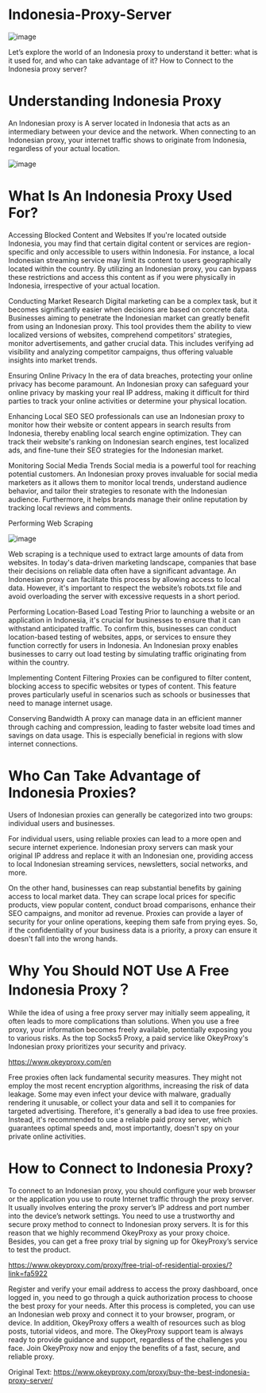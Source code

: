 # Indonesia-Proxy-Server

![image](https://github.com/OkeyProxyCom/Indonesia-Proxy-Server/assets/150340973/67c70b50-4b50-4ed5-ba1c-635f25118f60)

Let’s explore the world of an Indonesia proxy to understand it better: what is it used for, and who can take advantage of it? How to Connect to the Indonesia proxy server?

# Understanding Indonesia Proxy
An Indonesian proxy is A server located in Indonesia that acts as an intermediary between your device and the network. When connecting to an Indonesian proxy, your internet traffic shows to originate from Indonesia, regardless of your actual location.

![image](https://github.com/OkeyProxyCom/Indonesia-Proxy-Server/assets/150340973/a41dbe80-a0ac-4232-8520-9d07201832ff)

# What Is An Indonesia Proxy Used For?
Accessing Blocked Content and Websites
If you're located outside Indonesia, you may find that certain digital content or services are region-specific and only accessible to users within Indonesia. For instance, a local Indonesian streaming service may limit its content to users geographically located within the country. By utilizing an Indonesian proxy, you can bypass these restrictions and access this content as if you were physically in Indonesia, irrespective of your actual location.

Conducting Market Research
Digital marketing can be a complex task, but it becomes significantly easier when decisions are based on concrete data. Businesses aiming to penetrate the Indonesian market can greatly benefit from using an Indonesian proxy. This tool provides them the ability to view localized versions of websites, comprehend competitors' strategies, monitor advertisements, and gather crucial data. This includes verifying ad visibility and analyzing competitor campaigns, thus offering valuable insights into market trends.

Ensuring Online Privacy
In the era of data breaches, protecting your online privacy has become paramount. An Indonesian proxy can safeguard your online privacy by masking your real IP address, making it difficult for third parties to track your online activities or determine your physical location.

Enhancing Local SEO
SEO professionals can use an Indonesian proxy to monitor how their website or content appears in search results from Indonesia, thereby enabling local search engine optimization. They can track their website's ranking on Indonesian search engines, test localized ads, and fine-tune their SEO strategies for the Indonesian market.

Monitoring Social Media Trends
Social media is a powerful tool for reaching potential customers. An Indonesian proxy proves invaluable for social media marketers as it allows them to monitor local trends, understand audience behavior, and tailor their strategies to resonate with the Indonesian audience. Furthermore, it helps brands manage their online reputation by tracking local reviews and comments.

Performing Web Scraping

![image](https://github.com/OkeyProxyCom/Indonesia-Proxy-Server/assets/150340973/3619ab5c-d66a-4b6c-84d4-684b60ecc680)

Web scraping is a technique used to extract large amounts of data from websites. In today's data-driven marketing landscape, companies that base their decisions on reliable data often have a significant advantage. An Indonesian proxy can facilitate this process by allowing access to local data. However, it's important to respect the website’s robots.txt file and avoid overloading the server with excessive requests in a short period.

Performing Location-Based Load Testing
Prior to launching a website or an application in Indonesia, it's crucial for businesses to ensure that it can withstand anticipated traffic. To confirm this, businesses can conduct location-based testing of websites, apps, or services to ensure they function correctly for users in Indonesia. An Indonesian proxy enables businesses to carry out load testing by simulating traffic originating from within the country.

Implementing Content Filtering
Proxies can be configured to filter content, blocking access to specific websites or types of content. This feature proves particularly useful in scenarios such as schools or businesses that need to manage internet usage.

Conserving Bandwidth
A proxy can manage data in an efficient manner through caching and compression, leading to faster website load times and savings on data usage. This is especially beneficial in regions with slow internet connections.

# Who Can Take Advantage of Indonesia Proxies?
Users of Indonesian proxies can generally be categorized into two groups: individual users and businesses.

For individual users, using reliable proxies can lead to a more open and secure internet experience. Indonesian proxy servers can mask your original IP address and replace it with an Indonesian one, providing access to local Indonesian streaming services, newsletters, social networks, and more.

On the other hand, businesses can reap substantial benefits by gaining access to local market data. They can scrape local prices for specific products, view popular content, conduct broad comparisons, enhance their SEO campaigns, and monitor ad revenue. Proxies can provide a layer of security for your online operations, keeping them safe from prying eyes. So, if the confidentiality of your business data is a priority, a proxy can ensure it doesn't fall into the wrong hands.

# Why You Should NOT Use A Free Indonesia Proxy？
While the idea of using a free proxy server may initially seem appealing, it often leads to more complications than solutions. When you use a free proxy, your information becomes freely available, potentially exposing you to various risks. As the top Socks5 Proxy, a paid service like OkeyProxy's Indonesian proxy prioritizes your security and privacy.

https://www.okeyproxy.com/en

Free proxies often lack fundamental security measures. They might not employ the most recent encryption algorithms, increasing the risk of data leakage. Some may even infect your device with malware, gradually rendering it unusable, or collect your data and sell it to companies for targeted advertising. Therefore, it's generally a bad idea to use free proxies. Instead, it's recommended to use a reliable paid proxy server, which guarantees optimal speeds and, most importantly, doesn't spy on your private online activities.

# How to Connect to Indonesia Proxy?
To connect to an Indonesian proxy, you should configure your web browser or the application you use to route Internet traffic through the proxy server. It usually involves entering the proxy server’s IP address and port number into the device’s network settings.
You need to use a trustworthy and secure proxy method to connect to Indonesian proxy servers. It is for this reason that we highly recommend OkeyProxy as your proxy choice. Besides, you can get a free proxy trial by signing up for OkeyProxy’s service to test the product. 

https://www.okeyproxy.com/proxy/free-trial-of-residential-proxies/?link=fa5922

Register and verify your email address to access the proxy dashboard, once logged in, you need to go through a quick authorization process to choose the best proxy for your needs. After this process is completed, you can use an Indonesian web proxy and connect it to your browser, program, or device.
In addition, OkeyProxy offers a wealth of resources such as blog posts, tutorial videos, and more. The OkeyProxy support team is always ready to provide guidance and support, regardless of the challenges you face. Join OkeyProxy now and enjoy the benefits of a fast, secure, and reliable proxy.

Original Text: https://www.okeyproxy.com/proxy/buy-the-best-indonesia-proxy-server/


